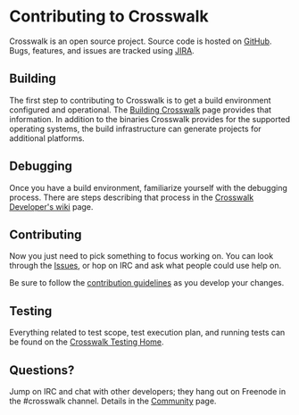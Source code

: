 # Contributing to Crosswalk
Crosswalk is an open source project. Source code is hosted on 
[GitHub](http://github.com/crosswalk-project). Bugs, features, and issues 
are tracked using [JIRA](https://crosswalk-project.org/jira).

## Building
The first step to contributing to Crosswalk is to get a build environment configured and operational. The [Building Crosswalk](#contribute/building_crosswalk) page provides that information. In addition to the binaries Crosswalk provides for the supported operating systems, the build infrastructure can generate projects for additional platforms. 

## Debugging
Once you have a build environment, familiarize yourself with the debugging process. There are steps describing that 
process in the [Crosswalk Developer's wiki](#wiki/home/for-developers) page.

## Contributing
Now you just need to pick something to focus working on. You can look 
through the [Issues](https://crosswalk-project.org/jira), 
or hop on IRC and ask what people could use help on.

Be sure to follow the [contribution guidelines](#contribute/contributing-code) as you develop your changes.

## Testing
Everything related to test scope, test execution plan, and running tests 
can be found on the [Crosswalk Testing Home](#wiki/crosswalk-testing-home).

## Questions?
Jump on IRC and chat with other developers; they hang out on Freenode in the #crosswalk channel. Details in the [Community](#documentation/community) page.
